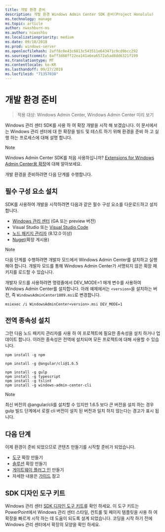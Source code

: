 ```yaml
---
title: 개발 환경 준비
description: 개발 환경 Windows Admin Center SDK 준비(Project Honolulu)
ms.technology: manage
ms.topic: article
author: nwashburn-ms
ms.author: niwashbu
ms.localizationpriority: medium
ms.date: 09/18/2018
ms.prod: windows-server
ms.openlocfilehash: 2aff8c0e43c6813c543511e643471c9cd9bcc292
ms.sourcegitcommit: 6aff3d88ff22ea141a6ea6572a5ad8dd6321f199
ms.translationtype: MT
ms.contentlocale: ko-KR
ms.lasthandoff: 09/27/2019
ms.locfileid: "71357038"
---
```

# <a name="prepare-your-development-environment"></a>개발 환경 준비

>적용 대상: Windows Admin Center, Windows Admin Center 미리 보기

Windows 관리 센터 SDK를 사용 하 여 확장 개발을 시작 해 보겠습니다.  이 문서에서는 Windows 관리 센터에 대 한 확장을 빌드 및 테스트 하기 위해 환경을 준비 하 고 실행 하는 프로세스에 대해 설명 합니다.

> [!NOTE]
> Windows Admin Center SDK를 처음 사용하십니까?  [Extensions for Windows Admin Center용 확장](extensibility-overview.md)에 대해 알아보세요.

개발 환경을 준비하려면 다음 단계를 수행합니다.

## <a name="install-prerequisites"></a>필수 구성 요소 설치

SDK를 사용하여 개발을 시작하려면 다음과 같은 필수 구성 요소를 다운로드하고 설치합니다.

* [Windows 관리 센터](https://aka.ms/WACDownloadPage) (GA 또는 preview 버전)
* Visual Studio 또는 [Visual Studio Code](http://code.visualstudio.com)
* [노드 패키지 관리자](https://npmjs.com/get-npm) (8.12.0 이상)
* [Nuget](https://www.nuget.org/downloads)(확장 게시용)

> [!NOTE]
> 다음 단계를 수행하려면 개발자 모드에서 Windows Admin Center를 설치하고 실행해야 합니다. 개발자 모드를 통해 Windows Admin Center가 서명되지 않은 확장 패키지를 로드할 수 있습니다.
>
>  개발자 모드를 사용하려면 명령줄에서 DEV_MODE=1 매개 변수를 사용하여 Windows Admin Center를 설치합니다. 아래 예제에서는 ```<version>```을 설치하는 버전, 즉 ```WindowsAdminCenter1809.msi```로 변경합니다.
>
> ```msiexec /i WindowsAdminCenter<version>.msi DEV_MODE=1```

## <a name="install-global-dependencies"></a>전역 종속성 설치

그런 다음 노드 패키지 관리자를 사용 하 여 프로젝트에 필요한 종속성을 설치 하거나 업데이트 합니다. 이러한 종속성은 전역에 설치되며 모든 프로젝트에 대해 사용할 수 있습니다.

```
npm install -g npm

npm install -g @angular/cli@1.6.5

npm install -g gulp
npm install -g typescript
npm install -g tslint
npm install -g windows-admin-center-cli
```

>[!NOTE]
>최신 버전의 @angular/cli를 설치할 수 있지만 1.6.5 보다 큰 버전을 설치 하는 경우 gulp 빌드 단계에서 로컬 cli 버전이 설치 된 버전과 일치 하지 않는다는 경고가 표시 됩니다.

## <a name="next-steps"></a>다음 단계

이제 환경이 준비 되었으므로 콘텐츠 만들기를 시작할 준비가 되었습니다.

- [도구](develop-tool.md) 확장 만들기
- [솔루션](develop-solution.md) 확장 만들기
- [게이트웨이 플러그 인](develop-gateway-plugin.md) 만들기
- 자세한 내용은 [가이드](guides.md) 참고

## <a name="sdk-design-toolkit"></a>SDK 디자인 도구 키트

Windows 관리 센터 [SDK 디자인 도구 키트](https://github.com/Microsoft/windows-admin-center-sdk/blob/master/WindowsAdminCenterDesignToolkit.zip)를 확인 하세요. 이 도구 키트는 PowerPoint에서 Windows 관리 센터 스타일, 컨트롤 및 페이지 템플릿을 사용 하 여 확장을 빠르게 시작 하는 데 도움이 되도록 설계 되었습니다. 코딩을 시작 하기 전에 Windows 관리 센터에서 확장의 모양을 확인 하세요.

